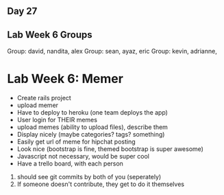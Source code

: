 Day 27
-------------

Lab Week 6 Groups
----------------

Group: david, nandita, alex
Group: sean, ayaz, eric
Group: kevin, adrianne,


Lab Week 6: Memer
====================

* Create rails project
* upload memer
* Have to deploy to heroku (one team deploys the app)
* User login for THEIR memes
* upload memes (ability to upload files), describe them
* Display nicely (maybe categories? tags? something)
* Easily get url of meme for hipchat posting
* Look nice (bootstrap is fine, themed bootstrap is super awesome)
* Javascript not necessary, would be super cool
* Have a trello board, with each person

1. should see git commits by both of you (seperately)
1. If someone doesn't contribute, they get to do it themselves
